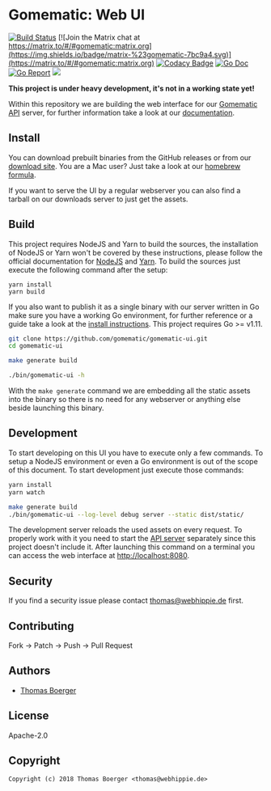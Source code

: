 # Gomematic: Web UI

[![Build Status](https://cloud.drone.io/api/badges/gomematic/gomematic-ui/status.svg)](https://cloud.drone.io/gomematic/gomematic-ui)
[![Join the Matrix chat at https://matrix.to/#/#gomematic:matrix.org](https://img.shields.io/badge/matrix-%23gomematic-7bc9a4.svg)](https://matrix.to/#/#gomematic:matrix.org)
[![Codacy Badge](https://api.codacy.com/project/badge/Grade/95976eab62b043c682ced6bda5b9021e)](https://www.codacy.com/app/gomematic/gomematic-ui?utm_source=github.com&amp;utm_medium=referral&amp;utm_content=gomematic/gomematic-ui&amp;utm_campaign=Badge_Grade)
[![Go Doc](https://godoc.org/github.com/gomematic/gomematic-ui/server?status.svg)](http://godoc.org/github.com/gomematic/gomematic-ui/server)
[![Go Report](http://goreportcard.com/badge/github.com/gomematic/gomematic-ui)](http://goreportcard.com/report/github.com/gomematic/gomematic-ui)
[![](https://images.microbadger.com/badges/image/gomematic/gomematic-ui.svg)](http://microbadger.com/images/gomematic/gomematic-ui "Get your own image badge on microbadger.com")

**This project is under heavy development, it's not in a working state yet!**

Within this repository we are building the web interface for our [Gomematic API](https://github.com/gomematic/gomematic-api) server, for further information take a look at our [documentation](https://gomematic.tech).


## Install

You can download prebuilt binaries from the GitHub releases or from our [download site](http://dl.gomematic.tech/ui). You are a Mac user? Just take a look at our [homebrew formula](https://github.com/gomematic/homebrew-gomematic).

If you want to serve the UI by a regular webserver you can also find a tarball on our downloads server to just get the assets.


## Build

This project requires NodeJS and Yarn to build the sources, the installation of NodeJS or Yarn won't be covered by these instructions, please follow the official documentation for [NodeJS](https://nodejs.org/en/download/package-manager/) and [Yarn](https://yarnpkg.com/lang/en/docs/install/). To build the sources just execute the following command after the setup:

```
yarn install
yarn build
```

If you also want to publish it as a single binary with our server written in Go make sure you have a working Go environment, for further reference or a guide take a look at the [install instructions](http://golang.org/doc/install.html). This project requires Go >= v1.11.

```bash
git clone https://github.com/gomematic/gomematic-ui.git
cd gomematic-ui

make generate build

./bin/gomematic-ui -h
```

With the `make generate` command we are embedding all the static assets into the binary so there is no need for any webserver or anything else beside launching this binary.


## Development

To start developing on this UI you have to execute only a few commands. To setup a NodeJS environment or even a Go environment is out of the scope of this document. To start development just execute those commands:

```bash
yarn install
yarn watch

make generate build
./bin/gomematic-ui --log-level debug server --static dist/static/
```

The development server reloads the used assets on every request. To properly work with it you need to start the [API server](https://github.com/gomematic/gomematic-api) separately since this project doesn't include it. After launching this command on a terminal you can access the web interface at [http://localhost:8080](http://localhost:8080).


## Security

If you find a security issue please contact thomas@webhippie.de first.


## Contributing

Fork -> Patch -> Push -> Pull Request


## Authors

* [Thomas Boerger](https://github.com/tboerger)


## License

Apache-2.0


## Copyright

```
Copyright (c) 2018 Thomas Boerger <thomas@webhippie.de>
```
